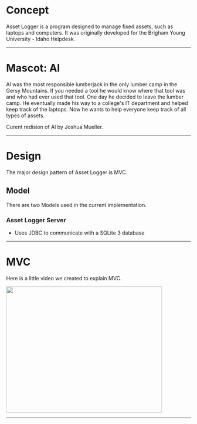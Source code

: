 # Concept #

Asset Logger is a program designed to manage fixed assets, such as
laptops and computers.  It was originally developed for the Brigham
Young University - Idaho Helpdesk.


---


# Mascot: Al #

Al was the most responsible lumberjack in the only lumber camp in the
Gersy Mountains. If you needed a tool he would know where that tool
was and who had ever used that tool. One day he decided to leave the
lumber camp. He eventually made his way to a college's IT department
and helped keep track of the laptops. Now he wants to help everyone
keep track of all types of assets.

Curent redision of Al by Joshua Mueller.


---

# Design #
The major design pattern of Asset Logger is MVC.

## Model ##

There are two Models used in the current implementation.

### Asset Logger Server ###
  * Uses JDBC to communicate with a SQLite 3 database


---

# MVC #

Here is a little video we created to explain MVC.

<a href='http://www.youtube.com/watch?feature=player_embedded&v=2XGec-MTdKo' target='_blank'><img src='http://img.youtube.com/vi/2XGec-MTdKo/0.jpg' width='425' height=344 /></a>

---
